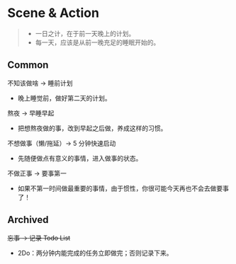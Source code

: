 # Scene & Action

> - 一日之计，在于前一天晚上的计划。
> - 每一天，应该是从前一晚充足的睡眠开始的。

## Common

不知该做啥 → 睡前计划

- 晚上睡觉前，做好第二天的计划。

熬夜 → 早睡早起

- 把想熬夜做的事，改到早起之后做，养成这样的习惯。

不想做事（懒/拖延）→ 5 分钟快速启动

- 先随便做点有意义的事情，进入做事的状态。

不做正事 → 要事第一

- 如果不第一时间做最重要的事情，由于惯性，你很可能今天再也不会去做要事了！

## Archived

~~忘事 → 记录 Todo List~~

- 2Do：两分钟内能完成的任务立即做完；否则记录下来。
